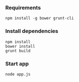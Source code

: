 ### Requirements

```Shell
npm install -g bower grunt-cli
```

### Install dependencies

```Shell
npm install
bower install
grunt build
```

### Start app

```Shell
node app.js
```
